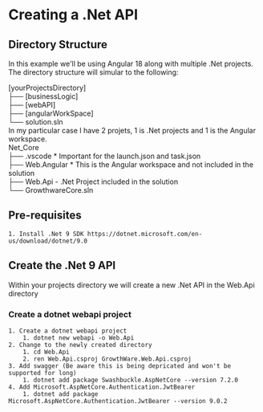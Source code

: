 # Creating a .Net API
## Directory Structure
In this example we'll be using Angular 18 along with multiple .Net projects.  The directory structure will simular to the following:

[yourProjectsDirectory]<br/>
├── [businessLogic]<br/>
├── [webAPI]<br/>
├── [angularWorkSpace]<br/>
└── solution.sln<br/>
In my particular case I have 2 projets, 1 is .Net projects and 1 is the Angular workspace.<br/>
Net_Core<br/>
├── .vscode             * Important for the launch.json and task.json<br/>
├── Web.Angular         * This is the Angular workspace and not included in the solution<br/>
├── Web.Api             - .Net Project included in the solution<br/>
└── GrowthwareCore.sln<br/>

## Pre-requisites
    1. Install .Net 9 SDK https://dotnet.microsoft.com/en-us/download/dotnet/9.0    
## Create the .Net 9 API
Within your projects directory we will create a new .Net API in the Web.Api directory
### Create a dotnet webapi project
    1. Create a dotnet webapi project
	    1. dotnet new webapi -o Web.Api
    2. Change to the newly created directory
	    1. cd Web.Api
	    2. ren Web.Api.csproj GrowthWare.Web.Api.csproj
	3. Add swagger (Be aware this is being depricated and won't be supported for long)
        1. dotnet add package Swashbuckle.AspNetCore --version 7.2.0
    4. Add Microsoft.AspNetCore.Authentication.JwtBearer
        1. dotnet add package Microsoft.AspNetCore.Authentication.JwtBearer --version 9.0.2
    